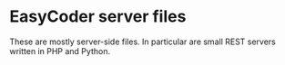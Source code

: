  # EasyCoder server files
 
 These are mostly server-side files. In particular are small REST servers written in PHP and Python.
